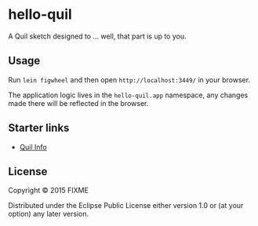 # hello-quil

A Quil sketch designed to ... well, that part is up to you.

## Usage

Run `lein figwheel` and then open `http://localhost:3449/` in your browser.

The application logic lives in the `hello-quil.app` namespace, any changes made there will be reflected in the browser.

## Starter links

* [Quil Info](http://quil.info)

## License

Copyright © 2015 FIXME

Distributed under the Eclipse Public License either version 1.0 or (at
your option) any later version.
